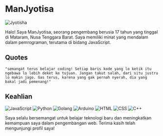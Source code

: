 # ManJyotisa

![Jyotisha](https://telegra.ph/file/4baf5dea0192f3739898a.jpg)

Halo! Saya ManJyotisa, seorang pengembang berusia 17 tahun yang tinggal di Mataram, Nusa Tenggara Barat. Saya memiliki minat yang mendalam dalam pemrograman, terutama di bidang JavaScript.

## Quotes
`"semangat terus belajar coding! Setiap baris kode yang lo ketik itu ngebawa lo lebih deket ke tujuan. Jangan takut salah, dari situ justru lo makin jago. Gas terus, karena yang gak pernah nyerah, dia yang bakal jadi pemenang!"`

## Keahlian

![JavaScript](https://img.shields.io/badge/JavaScript-40%25-yellow?style=for-the-badge&logo=javascript)
![Python](https://img.shields.io/badge/Python-10%25-blue?style=for-the-badge&logo=python)
![Golang](https://img.shields.io/badge/Go-5%25-lightblue?style=for-the-badge&logo=go)
![Arduino](https://img.shields.io/badge/Arduino-5%25-blue?style=for-the-badge&logo=arduino)
![HTML](https://img.shields.io/badge/HTML-20%25-orange?style=for-the-badge&logo=html5)
![CSS](https://img.shields.io/badge/CSS-10%25-blue?style=for-the-badge&logo=css3)
![C++](https://img.shields.io/badge/C++-5%25-blue?style=for-the-badge&logo=c%2B%2B)

Saya selalu bersemangat untuk belajar teknologi baru dan meningkatkan kemampuan saya dalam pengembangan web. Terima kasih telah mengunjungi profil saya!
